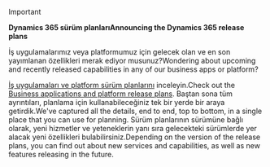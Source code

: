 > [!IMPORTANT]
> <span data-ttu-id="59df9-101">**Dynamics 365 sürüm planları**</span><span class="sxs-lookup"><span data-stu-id="59df9-101">**Announcing the Dynamics 365 release plans**</span></span>
>
> <span data-ttu-id="59df9-102">İş uygulamalarımız veya platformumuz için gelecek olan ve en son yayımlanan özellikleri merak ediyor musunuz?</span><span class="sxs-lookup"><span data-stu-id="59df9-102">Wondering about upcoming and recently released capabilities in any of our business apps or platform?</span></span> 
> 
> <span data-ttu-id="59df9-103">[İş uygulamaları ve platform sürüm planlarını](https://go.microsoft.com/fwlink/?linkid=2010158) inceleyin.</span><span class="sxs-lookup"><span data-stu-id="59df9-103">Check out the [Business applications and platform release plans](https://go.microsoft.com/fwlink/?linkid=2010158).</span></span> <span data-ttu-id="59df9-104">Baştan sona tüm ayrıntıları, planlama için kullanabileceğiniz tek bir yerde bir araya getirdik.</span><span class="sxs-lookup"><span data-stu-id="59df9-104">We've captured all the details, end to end, top to bottom, in a single place that you can use for planning.</span></span> <span data-ttu-id="59df9-105">Sürüm planlarının sürümüne bağlı olarak, yeni hizmetler ve yeteneklerin yanı sıra gelecekteki sürümlerde yer alacak yeni özellikleri bulabilirsiniz.</span><span class="sxs-lookup"><span data-stu-id="59df9-105">Depending on the version of the release plans, you can find out about new services and capabilities, as well as new features releasing in the future.</span></span>
